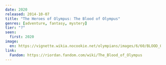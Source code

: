 ```yaml
---
date: 2020
released: 2014-10-07
title: "The Heroes of Olympus: The Blood of Olympus"
genres: [adventure, fantasy, mystery]
tier: "?"
seen:
  first: 2020
image:
  en: https://vignette.wikia.nocookie.net/olympians/images/6/60/BLOOD_OF_O_final_cvr.jpg/revision/latest?cb=20140515014555
link:
  Fandom: https://riordan.fandom.com/wiki/The_Blood_of_Olympus
---
```

